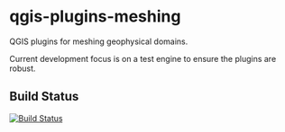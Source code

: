 qgis-plugins-meshing
====================

QGIS plugins for meshing geophysical domains.

Current development focus is on a test engine to ensure the plugins are robust.

Build Status
------------

[![Build Status](https://travis-ci.org/adamcandy/qgis-plugins-meshing.png?branch=master)](https://travis-ci.org/adamcandy/qgis-plugins-meshing)


